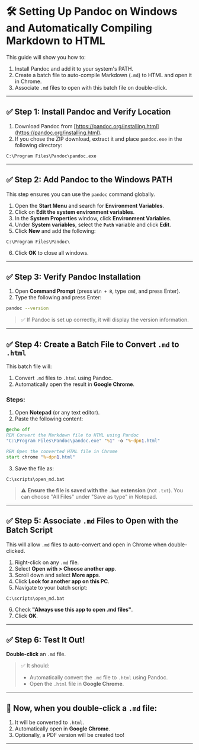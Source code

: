 # 🛠️ Setting Up Pandoc on Windows and Automatically Compiling Markdown to HTML

This guide will show you how to:

1. Install Pandoc and add it to your system's PATH.
2. Create a batch file to auto-compile Markdown (`.md`) to HTML and open it in Chrome.
3. Associate `.md` files to open with this batch file on double-click.

---

## ✅ Step 1: Install Pandoc and Verify Location

1. Download Pandoc from [https://pandoc.org/installing.html](https://pandoc.org/installing.html).
2. If you chose the ZIP download, extract it and place `pandoc.exe` in the following directory:

```
C:\Program Files\Pandoc\pandoc.exe
```

---

## ✅ Step 2: Add Pandoc to the Windows PATH

This step ensures you can use the `pandoc` command globally.

1. Open the **Start Menu** and search for **Environment Variables**.
2. Click on **Edit the system environment variables**.
3. In the **System Properties** window, click **Environment Variables**.
4. Under **System variables**, select the **`Path`** variable and click **Edit**.
5. Click **New** and add the following:

```
C:\Program Files\Pandoc\
```

6. Click **OK** to close all windows.

---

## ✅ Step 3: Verify Pandoc Installation

1. Open **Command Prompt** (press `Win + R`, type `cmd`, and press Enter).
2. Type the following and press Enter:

```bash
pandoc --version
```

> ✅ If Pandoc is set up correctly, it will display the version information.

---

## ✅ Step 4: Create a Batch File to Convert `.md` to `.html`

This batch file will:

1. Convert `.md` files to `.html` using Pandoc.
2. Automatically open the result in **Google Chrome**.

### Steps:

1. Open **Notepad** (or any text editor).
2. Paste the following content:

```bat
@echo off
REM Convert the Markdown file to HTML using Pandoc
"C:\Program Files\Pandoc\pandoc.exe" "%1" -o "%~dpn1.html"

REM Open the converted HTML file in Chrome
start chrome "%~dpn1.html"
```

3. Save the file as:

```
C:\scripts\open_md.bat
```

> ⚠️ **Ensure the file is saved with the `.bat` extension** (not `.txt`). You can choose "All Files" under "Save as type" in Notepad.

---

## ✅ Step 5: Associate `.md` Files to Open with the Batch Script

This will allow `.md` files to auto-convert and open in Chrome when double-clicked.

1. Right-click on any `.md` file.
2. Select **Open with > Choose another app**.
3. Scroll down and select **More apps**.
4. Click **Look for another app on this PC**.
5. Navigate to your batch script:

```
C:\scripts\open_md.bat
```

6. Check **"Always use this app to open .md files"**.
7. Click **OK**.

---

## ✅ Step 6: Test It Out!

 **Double-click** an `.md` file.

> ✅ It should:
> - Automatically convert the `.md` file to `.html` using Pandoc.
> - Open the `.html` file in **Google Chrome**.

---

## 🚀 Now, when you double-click a `.md` file:
1. It will be converted to `.html`.
2. Automatically open in **Google Chrome**.
3. Optionally, a PDF version will be created too!

---
